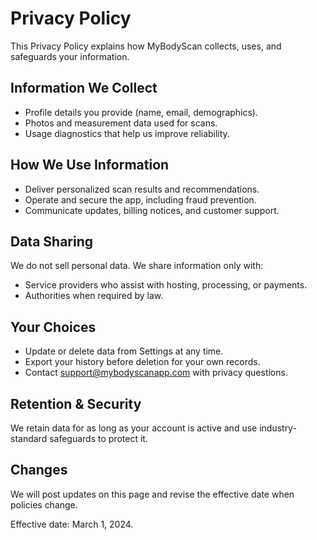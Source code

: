 # Privacy Policy

This Privacy Policy explains how MyBodyScan collects, uses, and safeguards your information.

## Information We Collect
- Profile details you provide (name, email, demographics).
- Photos and measurement data used for scans.
- Usage diagnostics that help us improve reliability.

## How We Use Information
- Deliver personalized scan results and recommendations.
- Operate and secure the app, including fraud prevention.
- Communicate updates, billing notices, and customer support.

## Data Sharing
We do not sell personal data. We share information only with:
- Service providers who assist with hosting, processing, or payments.
- Authorities when required by law.

## Your Choices
- Update or delete data from Settings at any time.
- Export your history before deletion for your own records.
- Contact support@mybodyscanapp.com with privacy questions.

## Retention & Security
We retain data for as long as your account is active and use industry-standard safeguards to protect it.

## Changes
We will post updates on this page and revise the effective date when policies change.

Effective date: March 1, 2024.
